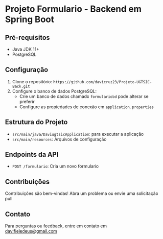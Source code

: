 # Projeto Formulario - Backend em Spring Boot

## Pré-requisitos
- Java JDK 11+
- PostgreSQL

## Configuração
1. Clone o repositório: `https://github.com/davicruz23/Projeto-UGTSIC-Back.git`
2. Configure o banco de dados PostgreSQL:
   - Crie um banco de dados chamado `formulariobd` pode alterar se preferir
   - Configure as propiedades de conexão em `application.properties`

## Estrutura do Projeto
- `src/main/java/DaviugtsicApplication`: para executar a aplicação
- `src/main/resources`: Arquivos de configuração

## Endpoints da API
- `POST /formulario`: Cria um novo formulario

## Contribuições
Contribuições são bem-vindas! Abra um problema ou envie uma solicitação pull

## Contato
Para perguntas ou feedback, entre em contato em davifieledeus@gmail.com

